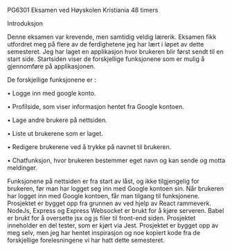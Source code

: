 PG6301 Eksamen ved Høyskolen Kristiania 48 timers

Introduksjon

Denne eksamen var krevende, men samtidig veldig lærerik. Eksamen fikk utfordret meg på flere av de  ferdighetene jeg har lært i løpet av dette semesteret. 
Jeg har laget en applikasjon hvor brukeren blir først sendt til en start side. Startsiden viser de forskjellige funksjonene som er mulig å gjennomføre på applikasjonen. 

De forskjellige funksjonene er : 

•	Logge inn med google konto.

•	Profilside, som viser informasjon hentet fra Google kontoen.

•	Lage andre brukere på nettsiden.

•	Liste ut brukerene som er laget.

•	Redigere brukerene ved å trykke på navnet til brukeren.

•	Chatfunksjon, hvor brukeren bestemmer eget navn og kan sende og motta meldinger.

Funksjonene på nettsiden er fra start av låst, og ikke tilgjengelig for brukeren, før man har logget seg inn med Google kontoen sin.
Når brukeren har logget inn med Google kontoen, får man tilgang til funksjonene. Prosjektet er bygget opp fra grunnen av ved hjelp av React rammeverk.  
NodeJs, Express og Express Websocket er brukt for å kjøre serveren. Babel er brukt for å oversette jsx og js filer til front-end siden. 
Prosjektet inneholder en del tester, som er kjørt via Jest. Prosjektet er bygget opp av meg selv, men jeg har hentet inspirasjon og noe kopiert kode fra de forskjellige forelesningene vi har hatt dette semesteret. 
